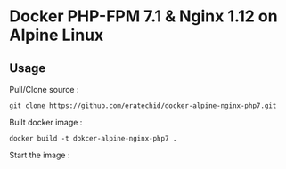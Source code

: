 Docker PHP-FPM 7.1 & Nginx 1.12 on Alpine Linux
==============================================

Usage
-----

Pull/Clone source :

    git clone https://github.com/eratechid/docker-alpine-nginx-php7.git

Built docker image :

    docker build -t dokcer-alpine-nginx-php7 .
    
Start the image :
